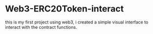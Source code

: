 # Web3-ERC20Token-interact
this is my first project using web3, i created a simple visual interface to interact with the contract functions.
